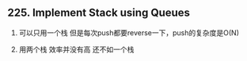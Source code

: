 ## 225. Implement Stack using Queues

1. 可以只用一个栈
但是每次push都要reverse一下，push的复杂度是O(N)

2. 用两个栈 效率并没有高 还不如一个栈